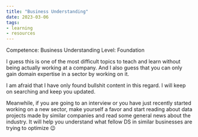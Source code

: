 ```yaml
---
title: "Business Understanding"
date: 2023-03-06
tags: 
- learning
- resources
---
```


Competence: Business Understanding
Level: Foundation

I guess this is one of the most difficult topics to teach and learn without being actually working at a company. And I also guess that you can only gain domain expertise in a sector by working on it.

I am afraid that I have only found bullshit content in this regard. I will keep on searching and keep you updated.

Meanwhile, if you are going to an interview or you have just recently started working on a new sector, make yourself a favor and start reading about data projects made by similar companies and read some general news about the industry. It will help you understand what fellow DS in similar businesses are trying to optimize 😉